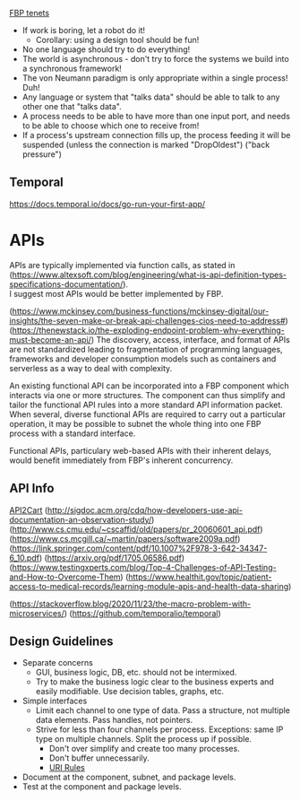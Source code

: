 [FBP tenets](https://jpaulm.github.io/fbp/)

 * If work is boring, let a robot do it!
 	* Corollary: using a design tool should be fun!
 * No one language should try to do everything!
 * The world is asynchronous - don't try to force the systems we build into a synchronous framework!
 * The von Neumann paradigm is only appropriate within a single process! Duh!
 * Any language or system that "talks data" should be able to talk to any other one that "talks data".
 * A process needs to be able to have more than one input port, and needs to be able to choose which one to receive from!
 * If a process's upstream connection fills up, the process feeding it will be suspended (unless the connection is marked "DropOldest") ("back pressure")

Temporal
--------

https://docs.temporal.io/docs/go-run-your-first-app/

APIs
====

APIs are typically implemented via function calls, as stated in 
(https://www.altexsoft.com/blog/engineering/what-is-api-definition-types-specifications-documentation/).  
I suggest most APIs would be better implemented by FBP.   


(https://www.mckinsey.com/business-functions/mckinsey-digital/our-insights/the-seven-make-or-break-api-challenges-cios-need-to-address#)
(https://thenewstack.io/the-exploding-endpoint-problem-why-everything-must-become-an-api/)
The discovery, access, interface, and format of APIs are not standardized leading to fragmentation of programming languages, frameworks and developer consumption models such as containers and serverless as a way to deal with complexity. 

An existing functional API can be incorporated into a FBP component which interacts via one or more structures.   The component can thus 
simplify and tailor the functional API rules into a more standard API information packet.  When several, diverse functional APIs are required to carry out a particular operation, it may be possible to subnet the whole thing into one FBP process with a standard interface.  

Functional APIs, particulary web-based APIs with their inherent delays, would benefit immediately from FBP's inherent concurrency.    

API Info
--------

[API2Cart](htps://api2cart.com/business/6-difficulties-api-integration-way-avoid/)
(http://sigdoc.acm.org/cdq/how-developers-use-api-documentation-an-observation-study/)
(http://www.cs.cmu.edu/~cscaffid/old/papers/pr_20060601_api.pdf)
(https://www.cs.mcgill.ca/~martin/papers/software2009a.pdf)
(https://link.springer.com/content/pdf/10.1007%2F978-3-642-34347-6_10.pdf)
(https://arxiv.org/pdf/1705.06586.pdf)
(https://www.testingxperts.com/blog/Top-4-Challenges-of-API-Testing-and-How-to-Overcome-Them)
(https://www.healthit.gov/topic/patient-access-to-medical-records/learning-module-apis-and-health-data-sharing)

(https://stackoverflow.blog/2020/11/23/the-macro-problem-with-microservices/)
	(https://github.com/temporalio/temporal)
	
Design Guidelines
-----------------

  * Separate concerns
   	* GUI, business logic, DB,  etc. should not be intermixed. 
   	* Try to make the business logic clear to the business experts and easily modifiable.  Use decision tables, graphs, etc.
  * Simple interfaces
  	* Limit each channel to one type of data.  Pass a structure, not multiple data elements.  Pass handles, not pointers.
  	* Strive for less than four channels per process.   Exceptions:  same IP type on multiple channels.  Split the process up
	  if possible.    
    	* Don't over simplify and create too many processes.
    	* Don't buffer unnecessarily.   
    	* [URI Rules](https://dzone.com/articles/7-rules-for-rest-api-uri-design-1)
  * Document at the component, subnet, and package levels.   
  * Test at the component and package levels.  	
    	
  	  
  	  	
   	
   	

